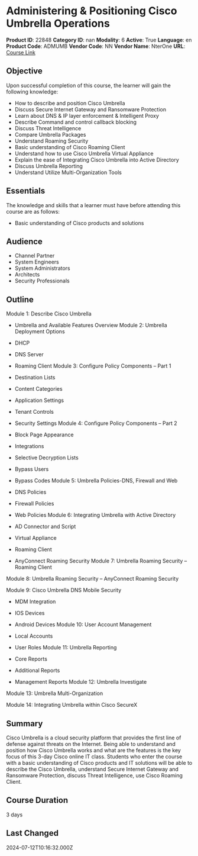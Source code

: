 # Administering & Positioning Cisco Umbrella Operations

**Product ID**: 22848
**Category ID**: nan
**Modality**: 6
**Active**: True
**Language**: en
**Product Code**: ADMUMB
**Vendor Code**: NN
**Vendor Name**: NterOne
**URL**: [Course Link](https://www.fastlaneus.com/course/nterone-admumb)

## Objective
Upon successful completion of this course, the learner will gain the following knowledge:



- How to describe and position Cisco Umbrella
- Discuss Secure Internet Gateway and Ransomware Protection
- Learn about DNS & IP layer enforcement & Intelligent Proxy
- Describe Command and control callback blocking
- Discuss Threat Intelligence
- Compare Umbrella Packages
- Understand Roaming Security
- Basic understanding of Cisco Roaming Client
- Understand how to use Cisco Umbrella Virtual Appliance
- Explain the ease of Integrating Cisco Umbrella into Active Directory
- Discuss Umbrella Reporting
- Understand Utilize Multi-Organization Tools

## Essentials
The knowledge and skills that a learner must have before attending this course are as follows: 


- Basic understanding of Cisco products and solutions

## Audience
- Channel Partner
- System Engineers
- System Administrators
- Architects
- Security Professionals

## Outline
Module 1: Describe Cisco Umbrella



- Umbrella and Available Features Overview
Module 2: Umbrella Deployment Options



- DHCP
- DNS Server
- Roaming Client
Module 3: Configure Policy Components  – Part 1



- Destination Lists
- Content Categories
- Application Settings
- Tenant Controls
- Security Settings
Module 4: Configure Policy Components  – Part 2



- Block Page Appearance
- Integrations
- Selective Decryption Lists
- Bypass Users
- Bypass Codes
Module 5: Umbrella Policies-DNS, Firewall and Web



- DNS Policies
- Firewall Policies
- Web Policies
Module 6: Integrating Umbrella with Active Directory



- AD Connector and Script
- Virtual Appliance
- Roaming Client
- AnyConnect Roaming Security
Module 7: Umbrella Roaming Security – Roaming Client

Module 8: Umbrella Roaming Security – AnyConnect Roaming Security

Module 9: Cisco Umbrella DNS Mobile Security



- MDM Integration
- IOS Devices
- Android Devices
Module 10: User Account Management



- Local Accounts
- User Roles
Module 11: Umbrella Reporting



- Core Reports
- Additional Reports
- Management Reports
Module 12: Umbrella Investigate

Module 13: Umbrella Multi-Organization

Module 14: Integrating Umbrella within Cisco SecureX

## Summary
Cisco Umbrella is a cloud security platform that provides the first line of defense against threats on the Internet. Being able to understand and position how Cisco Umbrella works and what are the features is the key focus of this 3-day Cisco online IT class. Students who enter the course with a basic understanding of Cisco products and IT solutions will be able to describe the Cisco Umbrella, understand Secure Internet Gateway and Ransomware Protection, discuss Threat Intelligence, use Cisco Roaming Client.

## Course Duration
3 days

## Last Changed
2024-07-12T10:16:32.000Z
